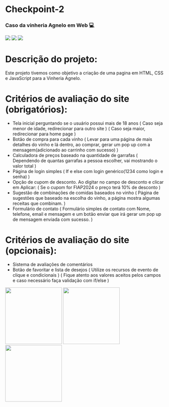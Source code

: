 <link rel="stylesheet" type='text/css' href="https://cdn.jsdelivr.net/gh/devicons/devicon@latest/devicon.min.css" />

# Checkpoint-2
<h3>
Caso da vinheria Agnelo em Web 💻
</h3>


<div class="badges-conteiner">
  <img src="https://img.shields.io/badge/HTML-239120?style=for-the-badge&logo=html5&logoColor=white">
  <img src="https://img.shields.io/badge/CSS-239120?&style=for-the-badge&logo=css3&logoColor=white">
  <img src="https://img.shields.io/badge/JavaScript-323330?style=for-the-badge&logo=javascript&logoColor=F7DF1E">
</div>

# Descrição do projeto:
Este projeto tivemos como objetivo a criação de uma pagina em HTML, CSS e JavaScript para a Vinheria Agnelo.

# Critérios de avaliação do site (obrigatórios):
- Tela inicial perguntando se o usuário possui mais de 18 anos
    ( Caso seja menor de idade, redirecionar para outro site )
    ( Caso seja maior, redirecionar para home page )
- Botão de compra para cada vinho
    ( Levar para uma página de mais detalhes do vinho e lá dentro, ao comprar, gerar um pop up com a mensagem(adicionado ao carrinho com sucesso) )
- Calculadora de preços baseado na quantidade de garrafas
    ( Dependendo de quantas garrafas a pessoa escolher, vai mostrando o valor total )
- Página de login simples
    ( If e else com login genérico(1234 como login e senha) )
- Opção de cupom de desconto. Ao digitar no campo de desconto e clicar em Aplicar:
    ( Se o cupom for FIAP2024 o preço terá 10% de desconto )
- Sugestão de combinações de comidas baseados no vinho
    ( Página de sugestões que baseado na escolha do vinho, a página mostra algumas receitas que combinam. )
- Formulário de contato
    ( Formulário simples de contato com Nome, telefone, email e mensagem e um botão enviar que irá gerar um pop up de mensagem enviada com sucesso. )


# Critérios de avaliação do site (opcionais):
- Sistema de avaliações de comentários
- Botão de favoritar e lista de desejos
  ( Utilize os recursos de evento de clique e condicionais )
  ( Fique atento aos valores aceitos pelos campos e caso necessário faça validação com if/else )

<div display="flex">
    <img height="180em" src="https://cdn.jsdelivr.net/gh/devicons/devicon@latest/icons/javascript/javascript-original.svg" />
    <img height="180em" src="https://cdn.jsdelivr.net/gh/devicons/devicon@latest/icons/html5/html5-original.svg" />
    <img height="180em" src="https://cdn.jsdelivr.net/gh/devicons/devicon@latest/icons/css3/css3-original.svg" />
</div>
